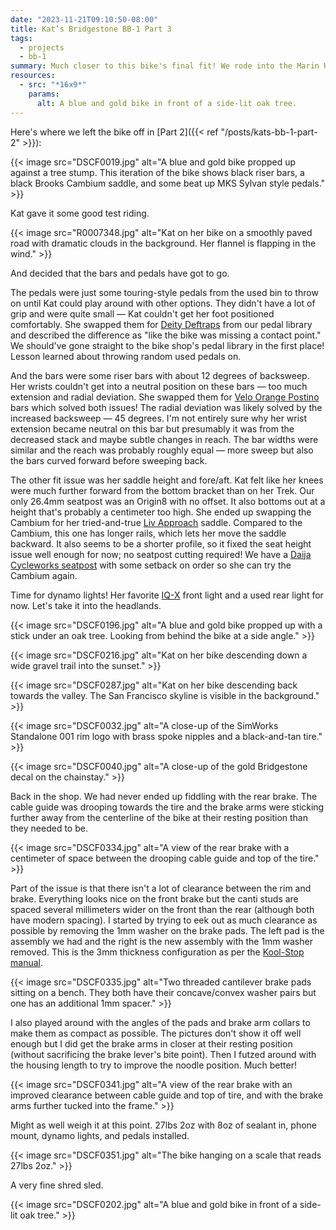 ```yaml
---
date: "2023-11-21T09:10:50-08:00"
title: Kat’s Bridgestone BB-1 Part 3
tags:
  - projects
  - bb-1
summary: Much closer to this bike's final fit! We rode into the Marin Headlands, swapped some contact points, and got the dynamo lights on.
resources:
  - src: "*16x9*"
    params:
      alt: A blue and gold bike in front of a side-lit oak tree.
---
```


Here's where we left the bike off in [Part 2]({{< ref "/posts/kats-bb-1-part-2" >}}):

{{< image src="DSCF0019.jpg" alt="A blue and gold bike propped up against a tree stump. This iteration of the bike shows black riser bars, a black Brooks Cambium saddle, and some beat up MKS Sylvan style pedals." >}}

Kat gave it some good test riding.

{{< image src="R0007348.jpg" alt="Kat on her bike on a smoothly paved road with dramatic clouds in the background. Her flannel is flapping in the wind." >}}

And decided that the bars and pedals have got to go.

The pedals were just some touring-style pedals from the used bin to throw on until Kat could play around with other options. They didn't have a lot of grip and were quite small — Kat couldn't get her foot positioned comfortably. She swapped them for [Deity Deftraps](https://www.deitycomponents.com/deftrap_pedals.html) from our pedal library and described the difference as "like the bike was missing a contact point." We should've gone straight to the bike shop's pedal library in the first place! Lesson learned about throwing random used pedals on.

And the bars were some riser bars with about 12 degrees of backsweep. Her wrists couldn't get into a neutral position on these bars — too much extension and radial deviation. She swapped them for [Velo Orange Postino](https://velo-orange.com/products/vo-postino-handlebar-22-2mm) bars which solved both issues! The radial deviation was likely solved by the increased backsweep — 45 degrees. I'm not entirely sure why her wrist extension became neutral on this bar but presumably it was from the decreased stack and maybe subtle changes in reach. The bar widths were similar and the reach was probably roughly equal — more sweep but also the bars curved forward before sweeping back.

The other fit issue was her saddle height and fore/aft. Kat felt like her knees were much further forward from the bottom bracket than on her Trek. Our only 26.4mm seatpost was an Origin8 with no offset. It also bottoms out at a height that's probably a centimeter too high. She ended up swapping the Cambium for her tried-and-true [Liv Approach](https://www.liv-cycling.com/global/showcase/approach-saddle) saddle. Compared to the Cambium, this one has longer rails, which lets her move the saddle backward. It also seems to be a shorter profile, so it fixed the seat height issue well enough for now; no seatpost cutting required! We have a [Daija Cycleworks seatpost](https://velo-orange.com/products/dajia-one-bolt-post) with some setback on order so she can try the Cambium again.

Time for dynamo lights! Her favorite [IQ-X](https://www.bumm.de/en/products/dynamo-scheinwerfer/parent/164/produkt/164rtsndi-01-schwarz-164rtsndi-silber.html?) front light and a used rear light for now. Let's take it into the headlands.

{{< image src="DSCF0196.jpg" alt="A blue and gold bike propped up with a stick under an oak tree. Looking from behind the bike at a side angle." >}}

{{< image src="DSCF0216.jpg" alt="Kat on her bike descending down a wide gravel trail into the sunset." >}}

{{< image src="DSCF0287.jpg" alt="Kat on her bike descending back towards the valley. The San Francisco skyline is visible in the background." >}}

{{< image src="DSCF0032.jpg" alt="A close-up of the SimWorks Standalone 001 rim logo with brass spoke nipples and a black-and-tan tire." >}}

{{< image src="DSCF0040.jpg" alt="A close-up of the gold Bridgestone decal on the chainstay." >}}

Back in the shop. We had never ended up fiddling with the rear brake. The cable guide was drooping towards the tire and the brake arms were sticking further away from the centerline of the bike at their resting position than they needed to be.

{{< image src="DSCF0334.jpg" alt="A view of the rear brake with a centimeter of space between the drooping cable guide and top of the tire." >}}

Part of the issue is that there isn't a lot of clearance between the rim and brake. Everything looks nice on the front brake but the canti studs are spaced several millimeters wider on the front than the rear (although both have modern spacing). I started by trying to eek out as much clearance as possible by removing the 1mm washer on the brake pads. The left pad is the assembly we had and the right is the new assembly with the 1mm washer removed. This is the 3mm thickness configuration as per the [Kool-Stop manual](https://cdn.shopify.com/s/files/1/0574/5541/1242/files/Inst_VBrakeThreadedthin.pdf?v=1670005317).

{{< image src="DSCF0335.jpg" alt="Two threaded cantilever brake pads sitting on a bench. They both have their concave/convex washer pairs but one has an additional 1mm spacer." >}}

I also played around with the angles of the pads and brake arm collars to make them as compact as possible. The pictures don't show it off well enough but I did get the brake arms in closer at their resting position (without sacrificing the brake lever's bite point). Then I futzed around with the housing length to try to improve the noodle position. Much better!

{{< image src="DSCF0341.jpg" alt="A view of the rear brake with an improved clearance between cable guide and top of tire, and with the brake arms further tucked into the frame." >}}

Might as well weigh it at this point. 27lbs 2oz with 8oz of sealant in, phone mount, dynamo lights, and pedals installed.

{{< image src="DSCF0351.jpg" alt="The bike hanging on a scale that reads 27lbs 2oz." >}}

A very fine shred sled.

{{< image src="DSCF0202.jpg" alt="A blue and gold bike in front of a side-lit oak tree." >}}

